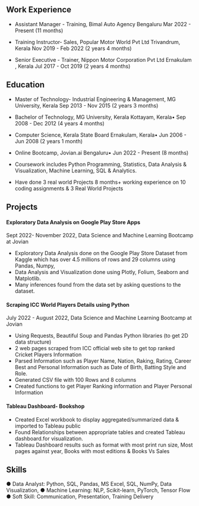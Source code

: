 ## Work Experience
- Assistant Manager - Training, Bimal Auto Agency
Bengaluru
Mar 2022 - Present (11 months)

- Training Instructor- Sales, Popular Motor World Pvt Ltd
Trivandrum, Kerala
Nov 2019 - Feb 2022 (2 years 4 months)

- Senior Executive - Trainer, Nippon Motor Corporation Pvt Ltd
Ernakulam , Kerala
Jul 2017 - Oct 2019 (2 years 4 months)

## Education
- Master of Technology- Industrial Engineering & Management, MG University, Kerala
Sep 2013 - Nov 2015 (2 years 3 months)

- Bachelor of Technology, MG University, Kerala
Kottayam, Kerala•
Sep 2008 - Dec 2012 (4 years 4 months)

- Computer Science, Kerala State Board
Ernakulam, Kerala•
Jun 2006 - Jun 2008 (2 years 1 month)

- Online Bootcamp, Jovian.ai
Bengaluru•
Jun 2022 - Present (8 months)
* Coursework includes Python Programming, Statistics, Data Analysis & Visualization, Machine Learning, SQL & Analytics.

* Have done 3 real world Projects
8 months+ working experience on 10 coding assignments & 3 Real World Projects

## Projects

#### Exploratory Data Analysis on Google Play Store Apps 
Sept 2022- November 2022, Data Science and Machine Learning Bootcamp at Jovian

- Exploratory Data Analysis done on the  Google Play Store Dataset from Kaggle which has over 4.5 millions of rows and 29 columns using Pandas, Numpy, 
- Data Analysis and Visualization done using Plotly, Folium, Seaborn and Matplotlib.
- Many inferences found from the data set by asking questions to the dataset.

#### Scraping ICC World Players Details using Python
July 2022  -  August 2022, Data Science and Machine Learning Bootcamp at Jovian

- Using Requests, Beautiful Soup and Pandas Python libraries (to get 2D data structure) 
- 2 web pages scraped from ICC official web site to get top ranked Cricket Players Information 
- Parsed Information such as Player Name, Nation, Raking, Rating, Career Best and Personal Information such as Date of Birth, Batting Style and Role. 
- Generated CSV file with 100 Rows and 8 columns 
- Created functions to get Player Ranking information and Player Personal Information

#### Tableau Dashboard- Bookshop 
- Created Excel workbook to display aggregated/summarized data & imported to Tableau public
- Found Relationships between appropriate tables and created Tableau dashboard.for visualization.
- Tableau Dashboard results such as format with most print run size, Most pages against year, Books with most editions & Books Vs Sales


## Skills
●	Data Analyst: Python, SQL, Pandas, MS Excel, SQL, NumPy, Data Visualization, 
●	Machine Learning: NLP, Scikit-learn, PyTorch, Tensor Flow
●	Soft Skill: Communication, Presentation, Training Delivery
